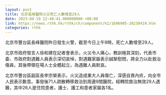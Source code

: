 ```yaml
---
layout: post
title: 北京長峰醫院火災死亡人數增至29人
date: 2023-04-19 12:40:41.000000000 +08:00
link: https://news.rthk.hk/rthk/ch/component/k2/1696905-20230419.htm
categories: rthk
---
```


北京市豐台區長峰醫院昨日發生火警，截至今日上午9時，死亡人數增至29人。

北京市政府發言人徐和建在記者會表示，火災令人痛心，教訓極其深刻，代表市委、市政府對遇難人員表示深切哀悼，對遇難家屬表示誠摯慰問，將全力以赴救治傷員，其後帶領在場人士全體起立，為遇難人員默哀。

北京市豐台區副區長李宗榮表示，火災造成重大人員傷亡，深感自責內疚，向全市人民表示歉意。事發後71人疏散轉移救治到周邊9間醫院，經轉院救治無效29人遇難，其中26人是住院患者，護士、護工和患者家屬各1名。
